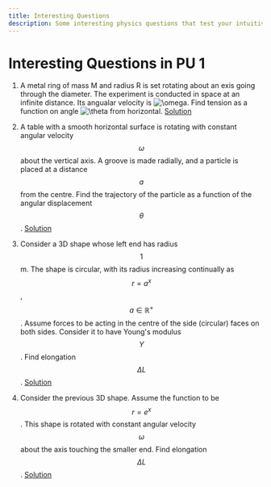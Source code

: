 ```yaml
---
title: Interesting Questions
description: Some interesting physics questions that test your intuitiveness.
---
```


<script src="https://cdn.mathjax.org/mathjax/latest/MathJax.js?config=TeX-AMS-MML_HTMLorMML" type="text/javascript"></script>

# Interesting Questions in PU 1

1. A metal ring of mass M and radius R is set rotating about an exis going through the diameter. The experiment is conducted in space at an infinite distance. Its angualar velocity is <img src="https://i.upmath.me/svg/%5Comega" alt="\omega" />. Find tension as a function on angle <img src="https://i.upmath.me/svg/%5Ctheta" alt="\theta" /> from horizontal. [Solution](https://python128.github.io/questions/1)

2. A table with a smooth horizontal surface is rotating with constant angular velocity $$\omega$$ about the vertical axis. A groove is made radially, and a particle is placed at a distance $$a$$ from the centre. Find the trajectory of the particle as a function of the angular displacement $$\theta$$. [Solution](https://python128.github.io/questions/2)

3. Consider a 3D shape whose left end has radius $$1$$m. The shape is circular, with its radius increasing continually as $$r = a^x$$, $$a \in \mathbb{R^+}$$. Assume forces to be acting in the centre of the side (circular) faces on both sides. Consider it to have Young's modulus $$Y$$. Find elongation $$\Delta L$$. [Solution](https://python128.github.io/questions/3)
   
4. Consider the previous 3D shape. Assume the function to be $$r = e^x$$. This shape is rotated with constant angular velocity $$\omega$$ about the axis touching the smaller end. Find elongation $$\Delta L$$. [Solution](https://python128.github.io/questions/4)
